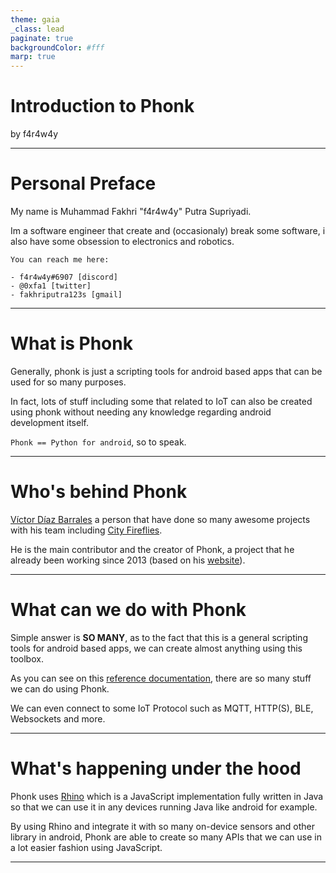 ```yaml
---
theme: gaia
_class: lead
paginate: true
backgroundColor: #fff
marp: true
---
```


<style>
section::after {
  font-weight: bold;
  font-size: 0.6em;
  text-shadow: 1px 1px 0 #fff;
  content: 'Page ' attr(data-marpit-pagination);
}
</style>

# **Introduction to Phonk**

by f4r4w4y

---

# Personal Preface

My name is Muhammad Fakhri "f4r4w4y" Putra Supriyadi.

Im a software engineer that create and (occasionaly) break some software, i also have some obsession to electronics and robotics.

```
You can reach me here:

- f4r4w4y#6907 [discord]
- @0xfa1 [twitter]
- fakhriputra123s [gmail]
```

---

# What is Phonk

Generally, phonk is just a scripting tools for android based apps that can be used for so many purposes.

In fact, lots of stuff including some that related to IoT can also be created using phonk without needing any knowledge regarding android development itself.

`Phonk == Python for android`, so to speak.

---

# Who's behind Phonk

[Víctor Díaz Barrales](http://victordiazbarrales.com/) a person that have done so many awesome projects with his team including [City Fireflies](http://victordiazbarrales.com/projects/city-fireflies).

He is the main contributor and the creator of Phonk, a project that he already been working since 2013 (based on his [website](http://victordiazbarrales.com/projects/phonk)).

---

# What can we do with Phonk

Simple answer is **SO MANY**, as to the fact that this is a general scripting tools for android based apps, we can create almost anything using this toolbox.

As you can see on this [reference documentation](https://phonk.app/docs/reference), there are so many stuff we can do using Phonk.

We can even connect to some IoT Protocol such as MQTT, HTTP(S), BLE, Websockets and more.

---

# What's happening under the hood

Phonk uses [Rhino](https://github.com/mozilla/rhino) which is a JavaScript implementation fully written in Java so that we can use it in any devices running Java like android for example.

By using Rhino and integrate it with so many on-device sensors and other library in android, Phonk are able to create so many APIs that we can use in a lot easier fashion using JavaScript. 

---

# 